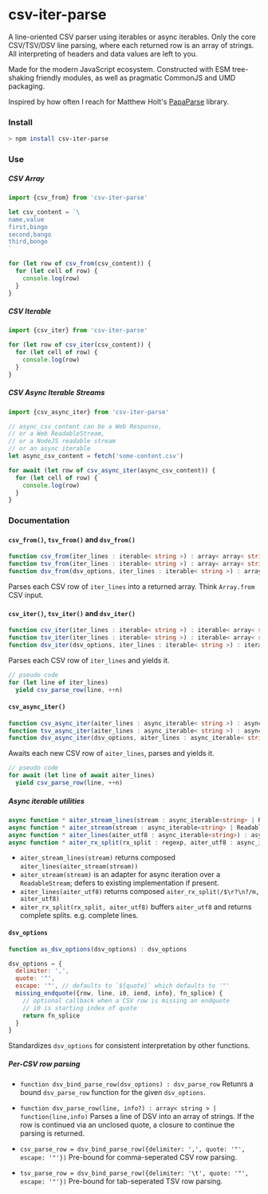 # csv-iter-parse

A line-oriented CSV parser using iterables or async iterables.
Only the core CSV/TSV/DSV line parsing, where each returned row is an array of strings.
All interpreting of headers and data values are left to you.
 
Made for the modern JavaScript ecosystem. Constructed with ESM tree-shaking friendly modules, as well as pragmatic CommonJS and UMD packaging.

Inspired by how often I reach for Matthew Holt's [PapaParse](https://www.papaparse.com) library.

### Install

```bash
> npm install csv-iter-parse
```

### Use

##### CSV Array

```javascript
import {csv_from} from 'csv-iter-parse'

let csv_content = `\
name,value
first,bingo
second,bango
third,bongo
`

for (let row of csv_from(csv_content)) {
  for (let cell of row) {
    console.log(row)
  }
}
```

##### CSV Iterable

```javascript
import {csv_iter} from 'csv-iter-parse'

for (let row of csv_iter(csv_content)) {
  for (let cell of row) {
    console.log(row)
  }
}
```

##### CSV Async Iterable Streams

```javascript
import {csv_async_iter} from 'csv-iter-parse'

// async_csv_content can be a Web Response,
// or a Web ReadableStream,
// or a NodeJS readable stream
// or an async iterable
let async_csv_content = fetch('some-content.csv')

for await (let row of csv_async_iter(async_csv_content)) {
  for (let cell of row) {
    console.log(row)
  }
}
```

### Documentation

#### `csv_from()`, `tsv_from()` and `dsv_from()`
```typescript
function csv_from(iter_lines : iterable< string >) : array< array< string > >
function tsv_from(iter_lines : iterable< string >) : array< array< string > >
function dsv_from(dsv_options, iter_lines : iterable< string >) : array< array< string > >
```

Parses each CSV row of `iter_lines` into a returned array. Think `Array.from` CSV input.


#### `csv_iter()`, `tsv_iter()` and `dsv_iter()`
```typescript
function csv_iter(iter_lines : iterable< string >) : iterable< array< string > >
function tsv_iter(iter_lines : iterable< string >) : iterable< array< string > >
function dsv_iter(dsv_options, iter_lines : iterable< string >) : iterable< array< string > >
```

Parses each CSV row of `iter_lines` and yields it.

```javascript
// pseudo code
for (let line of iter_lines)
  yield csv_parse_row(line, ++n)
```

#### `csv_async_iter()`

```typescript
function csv_async_iter(aiter_lines : async_iterable< string >) : async_iterable< array< string > >
function tsv_async_iter(aiter_lines : async_iterable< string >) : async_iterable< array< string > >
function dsv_async_iter(dsv_options, aiter_lines : async_iterable< string >) : async_iterable< array< string > >
```

Awaits each new CSV row of `aiter_lines`, parses and yields it.
  
```javascript
// pseudo code
for await (let line of await aiter_lines)
  yield csv_parse_row(line, ++n)
```

##### Async iterable utilities

```typescript
async function * aiter_stream_lines(stream : async_iterable<string> | ReadableStream) : async_iterable<string>
async function * aiter_stream(stream : async_iterable<string> | ReadableStream) : async_iterable<string>
async function * aiter_lines(aiter_utf8 : async_iterable<string>) : async_iterable<string>
async function * aiter_rx_split(rx_split : regexp, aiter_utf8 : async_iterable<string>) : async_iterable<string>
```

- `aiter_stream_lines(stream)` returns composed `aiter_lines(aiter_stream(stream))`
- `aiter_stream(stream)` is an adapter for async iteration over a `ReadableStream`; defers to existing implementation if present.
- `aiter_lines(aiter_utf8)` returns composed `aiter_rx_split(/$\r?\n?/m, aiter_utf8)`
- `aiter_rx_split(rx_split, aiter_utf8)` buffers `aiter_utf8` and returns complete splits. e.g. complete lines.

#### `dsv_options`

```javascript
function as_dsv_options(dsv_options) : dsv_options

dsv_options = {
  delimiter: ',',
  quote: '"',
  escape: '"', // defaults to `${quote}` which defaults to '"'
  missing_endquote({row, line, i0, iend, info}, fn_splice) {
    // optional callback when a CSV row is missing an endquote
    // i0 is starting index of quote
    return fn_splice
  }
}
```
Standardizes `dsv_options` for consistent interpretation by other functions.

##### Per-CSV row parsing

- `function dsv_bind_parse_row(dsv_options) : dsv_parse_row`
  Retunrs a bound `dsv_parse_row` function for the given `dsv_options`.

- `function dsv_parse_row(line, info?) : array< string > | function(line,info)`
  Parses a line of DSV into an array of strings.
  If the row is continued via an unclosed quote, a closure to continue the parsing is returned.

- `csv_parse_row = dsv_bind_parse_row({delimiter: ',', quote: '"', escape: '"'})`
  Pre-bound for comma-seperated CSV row parsing.

- `tsv_parse_row = dsv_bind_parse_row({delimiter: '\t', quote: '"', escape: '"'})`
  Pre-bound for tab-seperated TSV row parsing.

